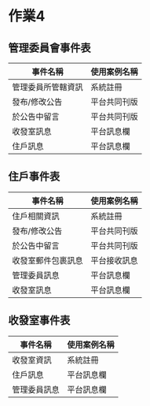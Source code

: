# 作業4
## 管理委員會事件表
|事件名稱|使用案例名稱|
|-----|-----|
|管理委員所管轄資訊|系統註冊|
|發布/修改公告|平台共同刊版|
|於公告中留言|平台共同刊版|
|收發室訊息|平台訊息欄|
|住戶訊息|平台訊息欄|
## 住戶事件表
|事件名稱|使用案例名稱|
|-----|-----|
|住戶相關資訊|系統註冊|
|發布/修改公告|平台共同刊版|
|於公告中留言|平台共同刊版|
|收發室郵件包裹訊息|平台接收訊息|
|管理委員訊息|平台訊息欄|
|收發室訊息|平台訊息欄|
## 收發室事件表
|事件名稱|使用案例名稱|
|-----|-----|
|收發室資訊|系統註冊|
|住戶訊息|平台訊息欄|
|管理委員訊息|平台訊息欄|